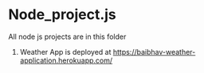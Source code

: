 # Node_project.js
All node js projects are in this folder
1. Weather App is deployed at https://baibhav-weather-application.herokuapp.com/ 
